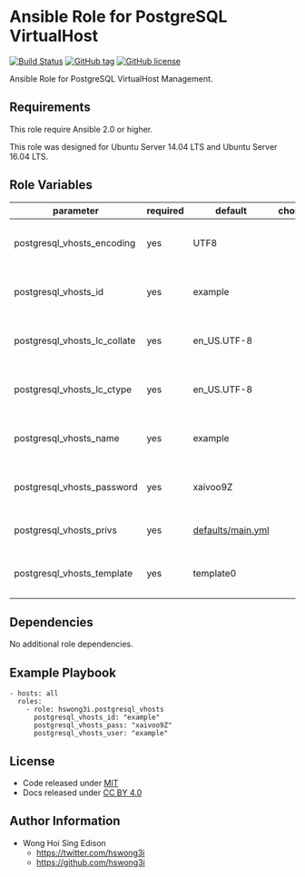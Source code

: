 Ansible Role for PostgreSQL VirtualHost
=======================================

[![Build Status](https://travis-ci.org/pantarei/ansible-role-postgresql-vhosts.svg?branch=master)](https://travis-ci.org/pantarei/ansible-role-postgresql-vhosts)
[![GitHub tag](https://img.shields.io/github/tag/pantarei/ansible-role-postgresql-vhosts.svg)](https://github.com/pantarei/ansible-role-postgresql-vhosts)
[![GitHub license](https://img.shields.io/github/license/pantarei/ansible-role-postgresql-vhosts.svg)](https://github.com/pantarei/ansible-role-postgresql-vhosts/blob/master/LICENSE)

Ansible Role for PostgreSQL VirtualHost Management.

Requirements
------------

This role require Ansible 2.0 or higher.

This role was designed for Ubuntu Server 14.04 LTS and Ubuntu Server 16.04 LTS.

Role Variables
--------------

<table>
<colgroup>
<col width="20%" />
<col width="20%" />
<col width="20%" />
<col width="20%" />
<col width="20%" />
</colgroup>
<thead>
<tr class="header">
<th>parameter</th>
<th>required</th>
<th>default</th>
<th>choices</th>
<th>comments</th>
</tr>
</thead>
<tbody>
<tr class="odd">
<td>postgresql_vhosts_encoding</td>
<td>yes</td>
<td>UTF8</td>
<td></td>
<td>Pass value as <code>encoding</code> to <a href="http://docs.ansible.com/ansible/postgresql_db_module.html">postgresql_db module</a>.</td>
</tr>
<tr class="even">
<td>postgresql_vhosts_id</td>
<td>yes</td>
<td>example</td>
<td></td>
<td>Unique ID for virtual host shared among other services.</td>
</tr>
<tr class="odd">
<td>postgresql_vhosts_lc_collate</td>
<td>yes</td>
<td>en_US.UTF-8</td>
<td></td>
<td>Pass value as <code>lc_collate</code> to <a href="http://docs.ansible.com/ansible/postgresql_db_module.html">postgresql_db module</a>.</td>
</tr>
<tr class="even">
<td>postgresql_vhosts_lc_ctype</td>
<td>yes</td>
<td>en_US.UTF-8</td>
<td></td>
<td>Pass value as <code>lc_ctype</code> to <a href="http://docs.ansible.com/ansible/postgresql_db_module.html">postgresql_db module</a>.</td>
</tr>
<tr class="odd">
<td>postgresql_vhosts_name</td>
<td>yes</td>
<td>example</td>
<td></td>
<td>Pass value as <code>name</code> to <a href="http://docs.ansible.com/ansible/postgresql_user_module.html">postgresql_user module</a>.</td>
</tr>
<tr class="even">
<td>postgresql_vhosts_password</td>
<td>yes</td>
<td>xaivoo9Z</td>
<td></td>
<td>Pass value as <code>password</code> to <a href="http://docs.ansible.com/ansible/postgresql_user_module.html">postgresql_user module</a>.</td>
</tr>
<tr class="odd">
<td>postgresql_vhosts_privs</td>
<td>yes</td>
<td><a href="https://github.com/pantarei/ansible-role-postgresql-vhosts/blob/master/defaults/main.yml">defaults/main.yml</a></td>
<td></td>
<td>Pass value to <a href="http://docs.ansible.com/ansible/postgresql_user_module.html">postgresql_user module</a>.</td>
</tr>
<tr class="even">
<td>postgresql_vhosts_template</td>
<td>yes</td>
<td>template0</td>
<td></td>
<td>Pass value as <code>template</code> to <a href="http://docs.ansible.com/ansible/postgresql_db_module.html">postgresql_db module</a>.</td>
</tr>
</tbody>
</table>

Dependencies
------------

No additional role dependencies.

Example Playbook
----------------

    - hosts: all
      roles:
        - role: hswong3i.postgresql_vhosts
          postgresql_vhosts_id: "example"
          postgresql_vhosts_pass: "xaivoo9Z"
          postgresql_vhosts_user: "example"

License
-------

-   Code released under [MIT](https://github.com/pantarei/ansible-role-postgresql-vhosts/blob/master/LICENSE)
-   Docs released under [CC BY 4.0](http://creativecommons.org/licenses/by/4.0/)

Author Information
------------------

-   Wong Hoi Sing Edison
    -   <a href="https://twitter.com/hswong3i" class="uri" class="uri">https://twitter.com/hswong3i</a>
    -   <a href="https://github.com/hswong3i" class="uri" class="uri">https://github.com/hswong3i</a>

